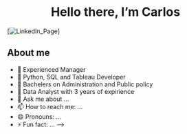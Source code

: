 <div align="center">
<h1 align="center"> Hello there, I’m Carlos
</div>

[![LinkedIn_Page](www.linkedin.com/in/jcarlos-abascal)]

## About me

- 🔭 Experienced Manager
- 🌱 Python, SQL and Tableau Developer
- 👯 Bachelers on Administration and Public policy
- 🤔 Data Analyst with 3 years of expirience
- 💬 Ask me about ...
- 📫 How to reach me: ...
- 😄 Pronouns: ...
- ⚡ Fun fact: ...
-->
